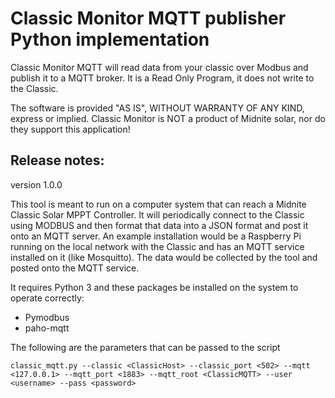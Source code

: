 
<h1>Classic Monitor MQTT publisher Python implementation</h1>

<p>
Classic Monitor MQTT will read data from your classic over Modbus and publish it to a MQTT broker. It is a Read Only Program, it does not write to the Classic.

The software is provided "AS IS", WITHOUT WARRANTY OF ANY KIND, express or implied.
Classic Monitor is NOT a product of Midnite solar, nor do they support this application!
</p>

Release notes:
-----------------
version 1.0.0
<p>
This tool is meant to run on a computer system that can reach a Midnite Classic Solar MPPT Controller. It will periodically connect to the
Classic using MODBUS and then format that data into a JSON format and post it onto an MQTT server. An example installation would be a Raspberry Pi
running on the local network with the Classic and has an MQTT service installed on it (like Mosquitto). The data would be collected by the tool
and posted onto the MQTT service.
<p>
It requires Python 3 and these packages be installed on the system to operate correctly:

+ Pymodbus
+ paho-mqtt
<p>
The following are the parameters that can be passed to the script

```
classic_mqtt.py --classic <ClassicHost> --classic_port <502> --mqtt <127.0.0.1> --mqtt_port <1883> --mqtt_root <ClassicMQTT> --user <username> --pass <password>
```

